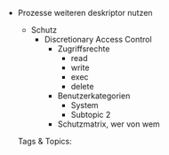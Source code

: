 - Prozesse
weiteren deskriptor nutzen
  - Schutz
    - Discretionary Access Control
      - Zugriffsrechte
        - read
        - write
        - exec
        - delete
      - Benutzerkategorien
        - System
        - Subtopic 2
      - Schutzmatrix,
wer von wem

   Tags & Topics:
   